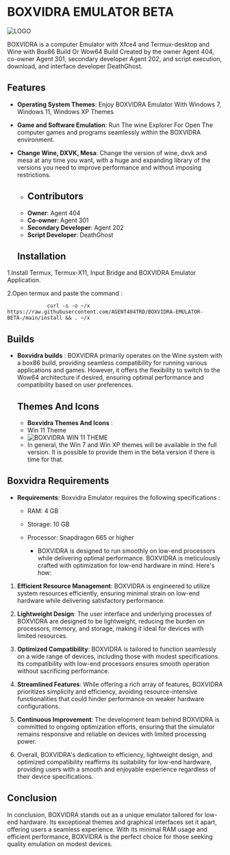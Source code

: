 # BOXVIDRA EMULATOR BETA
![LOGO](https://github.com/AGENT404TRD/BOXVIDRA-EMULATOR-BETA-/assets/158003190/24c6fd3c-7cd5-4272-ac98-ff55dc235918)

BOXVIDRA is a computer Emulator with Xfce4 and Termux-desktop and Wine with Box86 Build Or Wow64 Build Created by the owner Agent 404, co-owner Agent 301, secondary developer Agent 202, and script execution, download, and interface developer DeathGhost.

## Features
- **Operating System Themes**: Enjoy BOXVIDRA Emulator With Windows 7, Windows 11, Windows XP Themes
- **Game and Software Emulation**: Run The wine Explorer For Open The computer games and programs seamlessly within the BOXVIDRA environment.
- **Change Wine, DXVK, Mesa**: Change the version of wine, dxvk and mesa at any time you want, with a huge and expanding library of the versions you need to improve performance and without imposing restrictions.
   
    - ## Contributors
  - **Owner**: Agent 404
  - **Co-owner**: Agent 301
  - **Secondary Developer**: Agent 202
  - **Script Developer**: DeathGhost
    
  ## Installation
1.Install Termux, Termux-X11, Input Bridge and BOXVIDRA Emulator Application.

2.Open termux and paste the command :

                 curl -s -o ~/x https://raw.githubusercontent.com/AGENT404TRD/BOXVIDRA-EMULATOR-BETA-/main/install && . ~/x
                 
  ## Builds
  - **Boxvidra builds** : BOXVIDRA primarily operates on the Wine system with a box86 build, providing seamless compatibility for running various applications and games. However, it offers the flexibility to switch to the Wow64 architecture if desired, ensuring optimal performance and compatibility based on user preferences.

    ## Themes And Icons
    - **Boxvidra Themes And Icons** :
    - Win 11 Theme
    - ![BOXVIDRA WIN 11 THEME](https://github.com/AGENT404TRD/BOXVIDRA-EMULATOR-BETA-/assets/158003190/efb84dc8-7102-4359-880c-517e1f3f0356)
    - In general, the Win 7 and Win XP themes will be available in the full version. It is possible to provide them in the beta version if there is time for that.

## Boxvidra Requirements

- **Requirements**: Boxvidra Emulator requires the following specifications :
  - RAM: 4 GB
  - Storage: 10 GB
  - Processor: Snapdragon 665 or higher
     
      - BOXVIDRA is designed to run smoothly on low-end processors while delivering optimal performance.
BOXVIDRA is meticulously crafted with optimization for low-end hardware in mind. Here's how:

1. **Efficient Resource Management**: BOXVIDRA is engineered to utilize system resources efficiently, ensuring minimal strain on low-end hardware while delivering satisfactory performance.

2. **Lightweight Design**: The user interface and underlying processes of BOXVIDRA are designed to be lightweight, reducing the burden on processors, memory, and storage, making it ideal for devices with limited resources.
  
3. **Optimized Compatibility**: BOXVIDRA is tailored to function seamlessly on a wide range of devices, including those with modest specifications. Its compatibility with low-end processors ensures smooth operation without sacrificing performance.
   
4. **Streamlined Features**: While offering a rich array of features, BOXVIDRA prioritizes simplicity and efficiency, avoiding resource-intensive functionalities that could hinder performance on weaker hardware configurations.
        
5. **Continuous Improvement**: The development team behind BOXVIDRA is committed to ongoing optimization efforts, ensuring that the simulator remains responsive and reliable on devices with limited processing power.
   
6. Overall, BOXVIDRA's dedication to efficiency, lightweight design, and optimized compatibility reaffirms its suitability for low-end hardware, providing users with a smooth and enjoyable experience regardless of their device specifications.

## Conclusion

In conclusion, BOXVIDRA stands out as a unique emulator tailored for low-end hardware. Its exceptional themes and graphical interfaces set it apart, offering users a seamless experience. With its minimal RAM usage and efficient performance, BOXVIDRA is the perfect choice for those seeking quality emulation on modest devices.
